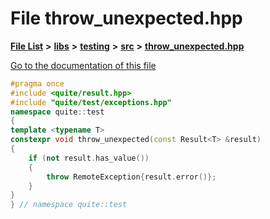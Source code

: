 

# File throw\_unexpected.hpp

[**File List**](files.md) **>** [**libs**](dir_6719ab1f1f7655efc2fa43f7eb574fd1.md) **>** [**testing**](dir_5dc041d31cf4c8a741744373481e730f.md) **>** [**src**](dir_398cbba213cb2cd7b6578e890cc57257.md) **>** [**throw\_unexpected.hpp**](throw__unexpected_8hpp.md)

[Go to the documentation of this file](throw__unexpected_8hpp.md)


```C++
#pragma once
#include <quite/result.hpp>
#include "quite/test/exceptions.hpp"
namespace quite::test
{
template <typename T>
constexpr void throw_unexpected(const Result<T> &result)
{
    if (not result.has_value())
    {
        throw RemoteException{result.error()};
    }
}
} // namespace quite::test
```


